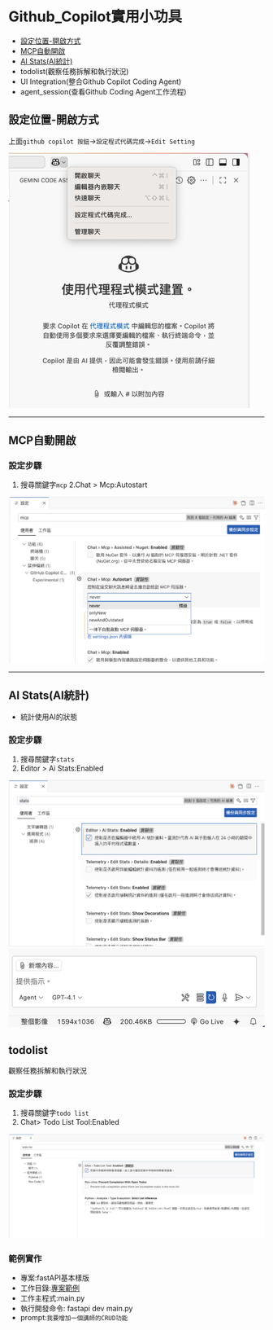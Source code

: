 # Github_Copilot實用小功具
- [設定位置-開啟方式](#設定位置-開啟方式)
- [MCP自動開啟](#MCP自動開啟)
- [AI Stats(AI統計)](#AI-Stats(AI統計))
- todolist(觀察任務拆解和執行狀況)
- UI Integration(整合Github Copilot Coding Agent)
- agent_session(查看Github Coding Agent工作流程)

## 設定位置-開啟方式

上面`github copilot 按鈕`->`設定程式代碼完成`->`Edit Setting`

![](./images/pic1.png)

---

## MCP自動開啟

### 設定步驟

1. 搜尋關鍵字`mcp`
2.Chat > Mcp:Autostart

![](./images/pic2.png)

---

## AI Stats(AI統計)

- 統計使用AI的狀態

### 設定步驟

1. 搜尋關鍵字`stats`
2. Editor > Ai Stats:Enabled

![](./images/pic3.png)
![](./images/pic4.png)

## todolist

觀察任務拆解和執行狀況

### 設定步驟

1. 搜尋關鍵字`todo list`
2. Chat> Todo List Tool:Enabled

![](./images/pic5.png)

### 範例實作
- 專案:fastAPI基本樣版
- 工作目錄:[專案範例](./專案目錄)
- 工作主程式:main.py
- 執行開發命令: fastapi dev main.py
- prompt:`我要增加一個講師的CRUD功能`










